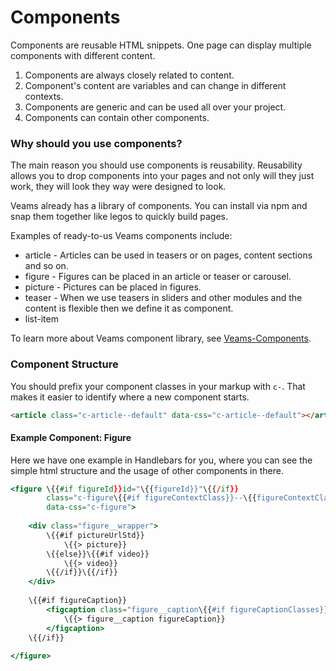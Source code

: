 [//]: # ({{#wrapWith "content-section"}})

[//]: # ({{#wrapWith "grid-row"}})
[//]: #     ({{#wrapWith "grid-col" colClasses="is-col-mobile-l-8"}})

# Components

Components are reusable HTML snippets. One page can display multiple components with different content.

1. Components are always closely related to content.
2. Component's content are variables and can change in different contexts.
3. Components are generic and can be used all over your project.
4. Components can contain other components.

### Why should you use components?

The main reason you should use components is reusability. Reusability allows you to drop components into your pages and not only will they just work, they will look they way were designed to look.

Veams already has a library of components. You can install via npm and snap them together like legos to quickly build pages.

Examples of ready-to-us Veams components include:

- article - Articles can be used in teasers or on pages, content sections and so on.
- figure - Figures can be placed in an article or teaser or carousel.
- picture - Pictures can be placed in figures.
- teaser - When we use teasers in sliders and other modules and the content is flexible then we define it as component.
- list-item

To learn more about Veams component library, see [Veams-Components](/veams-components/index.html).

[//]: #     ({{/wrapWith}})
[//]: # ({{/wrapWith}})

[//]: # ({{/wrapWith}})
[//]: # ({{#wrapWith "content-section"}})

[//]: # ({{#wrapWith "grid-row"}})
[//]: #     ({{#wrapWith "grid-col" colClasses="is-col-mobile-l-6"}})

### Component Structure

You should prefix your component classes in your markup with `c-`. That makes it easier to identify where a new component starts.

[//]: #     ({{/wrapWith}})
[//]: #     ({{#wrapWith "grid-col" colClasses="is-col-mobile-l-6"}})

```html
<article class="c-article--default" data-css="c-article--default"></article>
```

[//]: #     ({{/wrapWith}})
[//]: # ({{/wrapWith}})

[//]: # ({{/wrapWith}})
[//]: # ({{#wrapWith "content-section"}})

[//]: # ({{#wrapWith "grid-row"}})
[//]: #     ({{#wrapWith "grid-col" colClasses="is-col-mobile-l-6"}})

#### Example Component: Figure

Here we have one example in Handlebars for you, where you can see the simple html structure and the usage of other components in there.

[//]: #     ({{/wrapWith}})
[//]: #     ({{#wrapWith "grid-col" colClasses="is-col-mobile-l-6"}})

```hbs
<figure \{{#if figureId}}id="\{{figureId}}"\{{/if}}
        class="c-figure\{{#if figureContextClass}}--\{{figureContextClass}}\{{/if}}\{{#if figureClasses}} \{{figureClasses}}\{{/if}}" 
        data-css="c-figure">
        
    <div class="figure__wrapper">
        \{{#if pictureUrlStd}}
            \{{> picture}}
        \{{else}}\{{#if video}}
            \{{> video}}
        \{{/if}}\{{/if}}
    </div>
    
    \{{#if figureCaption}}
        <figcaption class="figure__caption\{{#if figureCaptionClasses}} \{{figureCaptionClasses}}\{{/if}}">
            \{{> figure__caption figureCaption}}
        </figcaption>
    \{{/if}}
    
</figure>
```

[//]: #     ({{/wrapWith}})
[//]: # ({{/wrapWith}})
[//]: # ({{/wrapWith}})
